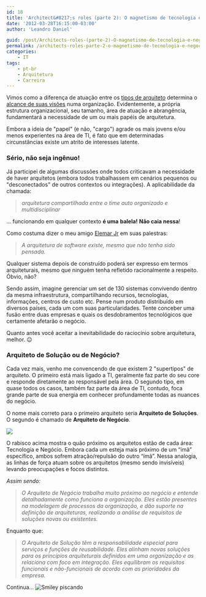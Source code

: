 ```yaml
---
id: 18
title: 'Architect&#8217;s roles (parte 2): O magnetismo de tecnologia e negócio'
date: '2012-03-28T16:15:00-03:00'
author: 'Leandro Daniel'

guid: /post/Architects-roles-(parte-2)-O-magnetismo-de-tecnologia-e-negocio.aspx
permalink: /architects-roles-parte-2-o-magnetismo-de-tecnologia-e-negocio/
categories:
    - IT
tags:
    - pt-br
    - Arquitetura
    - Carreira
---
```


Vimos como a diferença de atuação entre os [tipos de arquiteto](http://leandrodaniel.com/index.php/Refletindo-sobre-funcoes-e-niveis-de-arquitetura-em-uma-empresa) determina o [alcance de suas visões](http://leandrodaniel.com/index.php/Architects-roles-(parte-1)-) numa organização. Evidentemente, a própria estrutura organizacional, seu tamanho, área de atuação e abrangência, fundamentará a necessidade de um ou mais papéis de arquitetura.

Embora a ideia de "papel" (e não, "cargo") agrade os mais jovens e/ou menos experientes na área de TI, é fato que em determinadas circunstâncias existe um atrito de interesses latente.

### Sério, não seja ingênuo!

Já participei de algumas discussões onde todos criticavam a necessidade de haver arquitetos (embora todos trabalhassem em cenários pequenos ou "desconectados" de outros contextos ou integrações). A aplicabilidade da chamada:

> *arquitetura compartilhada entre o time auto organizado e multidisciplinar*

… funcionando em qualquer contexto **é uma** **balela!** **Não caia nessa**!

Como costuma dizer o meu amigo [Elemar Jr](http://elemarjr.net/) em suas palestras:

> *A arquitetura de software existe, mesmo que não tenha sido pensada.*

Qualquer sistema depois de construído poderá ser expresso em termos arquiteturais, mesmo que ninguém tenha refletido racionalmente a respeito. Óbvio, não?

Sendo assim, imagine gerenciar um set de 130 sistemas convivendo dentro da mesma infraestrutura, compartilhando recursos, tecnologias, informações, centros de custo etc. Pense num produto distribuído em diversos países, cada um com suas particularidades. Tente conceber uma fusão entre duas empresas e quais os desdobramentos tecnológicos que certamente afetarão o negócio.

Quanto antes você aceitar a inevitabilidade do raciocínio sobre arquitetura, melhor. 😉

### Arquiteto de Solução ou de Negócio?

Cada vez mais, venho me convencendo de que existem 2 "supertipos" de arquiteto. O primeiro está mais ligado a TI, geralmente faz parte do seu core e responde diretamente ao responsável pela área. O segundo tipo, em quase todos os casos, também faz parte da área de TI, contudo, foca grande parte de sua energia em conhecer profundamente todas as nuances do negócio.

O nome mais correto para o primeiro arquiteto seria **Arquiteto de Soluções**. O segundo é chamado de **Arquiteto de Negócio**.

![](http://leandrodaniel.com/pics/tipoarq_atracao.png)

O rabisco acima mostra o quão próximo os arquitetos estão de cada área: Tecnologia e Negócio. Embora cada um esteja mais próximo de um “ímã” específico, ambos sofrem atração/repulsão do outro “ímã”. Nessa analogia, as linhas de força atuam sobre os arquitetos (mesmo sendo invisíveis) levando preocupações e focos distintos.

*Assim sendo:*

> *O Arquiteto de Negócio trabalha muito próximo ao negócio e entende detalhadamente como funciona a organização. Eles estão presentes na modelagem de processos da organização, e dão suporte na definição de arquiteturas, realizando a análise de requisitos de soluções novas ou existentes.*

Enquanto que:

> *O Arquiteto de Solução têm a responsabilidade especial para serviços e funções de reusabilidade. Eles alinham novas soluções para os princípios arquiteturais definidos em uma organização e as relaciona com foco em integração. Eles equilibram os requisitos funcionais e não-funcionais de acordo com as prioridades da empresa.*

Continua… ![Smiley piscando](http://leandrodaniel.com/pics/wlEmoticon-winkingsmile_3.png)
